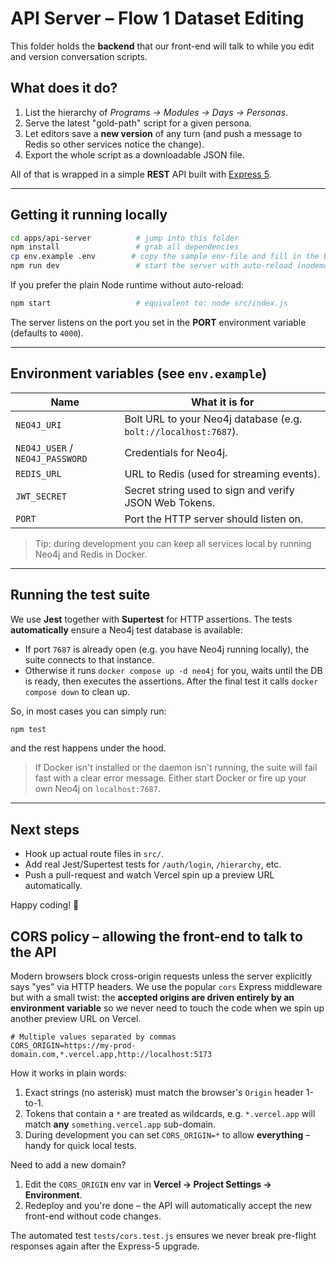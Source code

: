 # API Server – Flow 1 Dataset Editing

This folder holds the **backend** that our front-end will talk to while you edit and version conversation scripts.

## What does it do?

1. List the hierarchy of _Programs → Modules → Days → Personas_.
2. Serve the latest "gold-path" script for a given persona.
3. Let editors save a **new version** of any turn (and push a message to Redis so other services notice the change).
4. Export the whole script as a downloadable JSON file.

All of that is wrapped in a simple **REST** API built with [Express 5](https://expressjs.com/).

---

## Getting it running locally

```bash
cd apps/api-server          # jump into this folder
npm install                 # grab all dependencies
cp env.example .env        # copy the sample env-file and fill in the blanks
npm run dev                 # start the server with auto-reload (nodemon)
```

If you prefer the plain Node runtime without auto-reload:

```bash
npm start                   # equivalent to: node src/index.js
```

The server listens on the port you set in the **PORT** environment variable (defaults to `4000`).

---

## Environment variables (see `env.example`)

| Name | What it is for |
|------|----------------|
| `NEO4J_URI` | Bolt URL to your Neo4j database (e.g. `bolt://localhost:7687`). |
| `NEO4J_USER` / `NEO4J_PASSWORD` | Credentials for Neo4j. |
| `REDIS_URL` | URL to Redis (used for streaming events). |
| `JWT_SECRET` | Secret string used to sign and verify JSON Web Tokens. |
| `PORT` | Port the HTTP server should listen on. |

> Tip: during development you can keep all services local by running Neo4j and Redis in Docker.

---

## Running the test suite

We use **Jest** together with **Supertest** for HTTP assertions. The tests **automatically** ensure a Neo4j test database is available:

* If port `7687` is already open (e.g. you have Neo4j running locally), the suite connects to that instance.
* Otherwise it runs `docker compose up -d neo4j` for you, waits until the DB is ready, then executes the assertions. After the final test it calls `docker compose down` to clean up.

So, in most cases you can simply run:

```bash
npm test
```

and the rest happens under the hood.

> If Docker isn't installed or the daemon isn't running, the suite will fail fast with a clear error message. Either start Docker or fire up your own Neo4j on `localhost:7687`.

---

## Next steps

* Hook up actual route files in `src/`.
* Add real Jest/Supertest tests for `/auth/login`, `/hierarchy`, etc.
* Push a pull-request and watch Vercel spin up a preview URL automatically.

Happy coding! 🚀

## CORS policy – allowing the front-end to talk to the API

Modern browsers block cross-origin requests unless the server explicitly says
"yes" via HTTP headers. We use the popular `cors` Express middleware but with a
small twist: the **accepted origins are driven entirely by an environment
variable** so we never need to touch the code when we spin up another preview
URL on Vercel.

```
# Multiple values separated by commas
CORS_ORIGIN=https://my-prod-domain.com,*.vercel.app,http://localhost:5173
```

How it works in plain words:

1. Exact strings (no asterisk) must match the browser's `Origin` header 1-to-1.
2. Tokens that contain a `*` are treated as wildcards, e.g. `*.vercel.app` will
   match **any** `something.vercel.app` sub-domain.
3. During development you can set `CORS_ORIGIN=*` to allow **everything** –
   handy for quick local tests.

Need to add a new domain?

1. Edit the `CORS_ORIGIN` env var in **Vercel → Project Settings → Environment**.
2. Redeploy and you're done – the API will automatically accept the new
   front-end without code changes.

The automated test `tests/cors.test.js` ensures we never break pre-flight
responses again after the Express-5 upgrade.